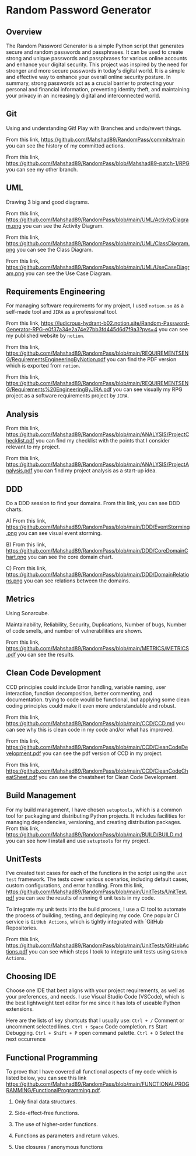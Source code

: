 # Random Password Generator 

## Overview 
 The Random Password Generator is a simple Python script that generates secure and random passwords and passphrases. It can be used to create strong and unique passwords and passphrases for various online accounts and enhance your digital security. 
 This project was inspired by the need for stronger and more secure passwords in today's digital world. It is a simple and effective way to enhance your overall online security posture. In summary, strong passwords act as a crucial barrier to protecting your personal and financial information, preventing identity theft, and maintaining your privacy in an increasingly digital and interconnected world.
 

 ## Git 
 Using and understanding Git! Play with Branches and undo/revert things.
 
 From this link, https://github.com/Mahshad89/RandomPass/commits/main you can see the history of my committed actions.
 
 From this link, https://github.com/Mahshad89/RandomPass/blob/Mahshad89-patch-1/RPG you can see my other branch.
 

 ## UML
 Drawing 3 big and good diagrams.
 
 From this link, https://github.com/Mahshad89/RandomPass/blob/main/UML/ActivityDiagram.png you can see the Activity Diagram.

 From this link, https://github.com/Mahshad89/RandomPass/blob/main/UML/ClassDiagram.png you can see the Class Diagram.

 From this link, https://github.com/Mahshad89/RandomPass/blob/main/UML/UseCaseDiagram.png you can see the Use Case Diagram.
 

 ## Requirements Engineering
For managing software requirements for my project, I used `notion.so` as a self-made tool and `JIRA` as a professional tool.

From this link, https://ludicrous-hydrant-b02.notion.site/Random-Password-Generator-RPG-e0f37a34e2a74e27bb3fd445d6d7f9a3?pvs=4  you can see my published website by `notion`.

From this link, https://github.com/Mahshad89/RandomPass/blob/main/REQUIREMENTSENG/RequirementsEngineeringByNotion.pdf you can find the PDF version which is exported from `notion`.

From this link, https://github.com/Mahshad89/RandomPass/blob/main/REQUIREMENTSENG/Requirements%20EngineeringByJIRA.pdf you can see visually my RPG project as a software requirements project by `JIRA`.


 ## Analysis
From this link, https://github.com/Mahshad89/RandomPass/blob/main/ANALYSIS/ProjectChecklist.pdf you can find my checklist with the points that I consider relevant to my project. 

From this link, https://github.com/Mahshad89/RandomPass/blob/main/ANALYSIS/ProjectAnalysis.pdf you can find my project analysis as a start-up idea.


 ## DDD
 Do a DDD session to find your domains. From this link, you can see DDD charts.
 
 A) From this link, https://github.com/Mahshad89/RandomPass/blob/main/DDD/EventStorming.png you can see visual event storming.
 
 B) From this link, https://github.com/Mahshad89/RandomPass/blob/main/DDD/CoreDomainChart.png you can see the core domain chart. 
 
 C) From this link, https://github.com/Mahshad89/RandomPass/blob/main/DDD/DomainRelations.png  you can see relations between the domains.
 

 ## Metrics
 Using Sonarcube.

 Maintainability, Reliability, Security, Duplications, Number of bugs, Number of code smells, and number of vulnerabilities are shown.

 From this link, https://github.com/Mahshad89/RandomPass/blob/main/METRICS/METRICS.pdf you can see the results.
 

 ## Clean Code Development
 CCD principles could include Error handling, variable naming, user interaction, function decomposition, better commenting, and documentation. trying to code would be functional, but applying some clean coding principles could make it even more understandable and robust.

 From this link, https://github.com/Mahshad89/RandomPass/blob/main/CCD/CCD.md you can see why this is clean code in my code and/or what has improved.

 From this link, https://github.com/Mahshad89/RandomPass/blob/main/CCD/CleanCodeDevelopment.pdf you can see the pdf version of CCD in my project.

 From this link, https://github.com/Mahshad89/RandomPass/blob/main/CCD/CleanCodeCheatSheet.pdf you can see the cheatsheet for Clean Code Development.
 

 ## Build Management
For my build management, I have chosen `setuptools`, which is a common tool for packaging and distributing Python projects. It includes facilities for managing dependencies, versioning, and creating distribution packages.
From this link, https://github.com/Mahshad89/RandomPass/blob/main/BUILD/BUILD.md you can see how I install and use `setuptools` for my project.


 ## UnitTests
 I've created test cases for each of the functions in the script using the `unit test` framework. The tests cover various scenarios, including default cases, custom configurations, and error handling.
 From this link, https://github.com/Mahshad89/RandomPass/blob/main/UnitTests/UnitTest.pdf you can see the results of running 6 unit tests in my code.

 To integrate my unit tests into the build process, I use a CI tool to automate the process of building, testing, and deploying my code. One popular CI service is `GitHub Actions`, which is tightly integrated with `GitHub Repositories.

 From this link, https://github.com/Mahshad89/RandomPass/blob/main/UnitTests/GitHubActions.pdf you can see which steps I took to integrate unit tests using `GitHub Actions`.

 
 ## Choosing IDE
 Choose one IDE that best aligns with your project requirements, as well as your preferences, and needs. I use Visual Studio Code (VSCode), which is the best lightweight text editor for me since it has lots of useable Python extensions.

 Here are the lists of key shortcuts that I usually use:
  `Ctrl + /`          Comment or uncomment selected lines.
  `Ctrl + Space`      Code completion.
  `F5`                Start Debugging.
  `Ctrl + Shift + P`  open command palette.
  `Ctrl + D`          Select the next occurrence
  

  ## Functional Programming
   To prove that I have covered all functional aspects of my code which is listed below, you can see this link https://github.com/Mahshad89/RandomPass/blob/main/FUNCTIONALPROGRAMMING/FunctionalProgramming.pdf.
   
   1. Only final data structures.
   
   2. Side-effect-free functions.
   
   3. The use of higher-order functions.
   
   4. Functions as parameters and return values.
      
   6. Use closures / anonymous functions

   

 
 
